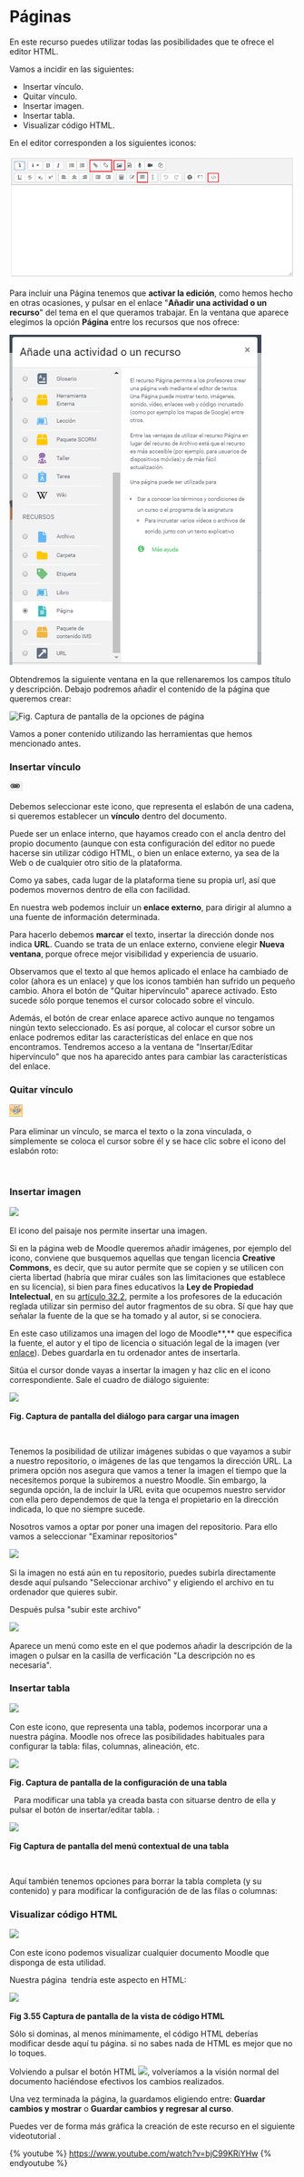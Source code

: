 
# Páginas

En este recurso puedes utilizar todas las posibilidades que te ofrece el editor HTML.

Vamos a incidir en las siguientes:

- Insertar vínculo.
- Quitar vínculo.
- Insertar imagen.
- Insertar tabla.
- Visualizar código HTML.

En el editor corresponden a los siguientes iconos:

![](/assets/editorhtmlparapagina.png)

Para incluir una Página tenemos que **activar la edición**, como hemos hecho en otras ocasiones, y pulsar en el enlace "**Añadir una actividad o un recurso**" del tema en el que queramos trabajar. En la ventana que aparece elegimos la opción **Página** entre los recursos que nos ofrece:


![](/assets/pagina.PNG)


Obtendremos la siguiente ventana en la que rellenaremos los campos título y descripción. Debajo podremos añadir el contenido de la página que queremos crear:

![Fig. Captura de pantalla de la opciones de página](/assets/Selección_160.png)

Vamos a poner contenido utilizando las herramientas que hemos mencionado antes.

### Insertar vínculo

![](https://raw.githubusercontent.com/catedu/curso-moodle/master/img/vinculo.png)

Debemos seleccionar este icono, que representa el eslabón de una cadena, si queremos establecer un **vínculo** dentro del documento.

Puede ser un enlace interno, que hayamos creado con el ancla dentro del propio documento (aunque con esta configuración del editor no puede hacerse sin utilizar código HTML, o bien un enlace externo, ya sea de la Web o de cualquier otro sitio de la plataforma.

Como ya sabes, cada lugar de la plataforma tiene su propia url, así que podemos movernos dentro de ella con facilidad.

En nuestra web podemos incluir un **enlace externo**, para dirigir al alumno a una fuente de información determinada.

Para hacerlo debemos **marcar** el texto, insertar la dirección donde nos indica **URL**. Cuando se trata de un enlace externo, conviene elegir **Nueva ventana**, porque ofrece mejor visibilidad y experiencia de usuario.


Observamos que el texto al que hemos aplicado el enlace ha cambiado de color (ahora es un enlace) y que los iconos también han sufrido un pequeño cambio. Ahora el botón de "Quitar hipervínculo" aparece activado. Esto sucede sólo porque tenemos el cursor colocado sobre el vínculo.

Además, el botón de crear enlace aparece activo aunque no tengamos ningún texto seleccionado. Es así porque, al colocar el cursor sobre un enlace podremos editar las características del enlace en que nos encontramos. Tendremos acceso a la ventana de "Insertar/Editar hipervínculo" que nos ha aparecido antes para cambiar las características del enlace. 

### Quitar vínculo

![](https://raw.githubusercontent.com/catedu/curso-moodle/master/img/boton_quitar_enlace.png)

Para eliminar un vínculo, se marca el texto o la zona vinculada, o símplemente se coloca el cursor sobre él y se hace clic sobre el icono del eslabón roto:

 
### Insertar imagen

![](/assets/Selección_161.png)

El icono del paisaje nos permite insertar una imagen.

Si en la página web de Moodle queremos añadir imágenes, por ejemplo del icono, conviene que busquemos aquellas que tengan licencia **Creative Commons**, es decir, que su autor permite que se copien y se utilicen con cierta libertad (habría que mirar cuáles son las limitaciones que establece en su licencia), si bien para fines educativos la **Ley de Propiedad Intelectual**, en su [artículo 32.2](http://civil.udg.es/normacivil/estatal/reals/Lpi.html), permite a los profesores de la educación reglada utilizar sin permiso del autor fragmentos de su obra. Sí que hay que señalar la fuente de la que se ha tomado y al autor, si se conociera.

En este caso utilizamos una imagen del logo de Moodle**,** que especifica la fuente, el autor y el tipo de licencia o situación legal de la imagen (ver [enlace](http://commons.wikimedia.org/wiki/File:Logomoodle.svg)). Debes guardarla en tu ordenador antes de insertarla.

Sitúa el cursor donde vayas a insertar la imagen y haz clic en el icono correspondiente. Sale el cuadro de diálogo siguiente:

![](/assets/Selección_163.png)

**Fig. Captura de pantalla del diálogo para cargar una imagen**

 

Tenemos la posibilidad de utilizar imágenes subidas o que vayamos a subir a nuestro repositorio, o imágenes de las que tengamos la dirección URL. La primera opción nos asegura que vamos a tener la imagen el tiempo que la necesitemos porque la subiremos a nuestro Moodle. Sin embargo, la segunda opción, la de incluir la URL evita que ocupemos nuestro servidor con ella pero dependemos de que la tenga el propietario en la dirección indicada, lo que no siempre sucede.

Nosotros vamos a optar por poner una imagen del repositorio. Para ello vamos a seleccionar "Examinar repositorios"

![](/assets/Selección_164.png)


Si la imagen no está aún en tu repositorio, puedes subirla directamente desde aquí pulsando "Seleccionar archivo" y eligiendo el archivo en tu ordenador que quieres subir.

Después pulsa "subir este archivo"

![](/assets/Selección_165.png)

Aparece un menú como este en el que podemos añadir la descripción de la imagen o pulsar en la casilla de verficación "La descripción no es necesaria". 

### Insertar tabla

![](/assets/Selección_162.png)


Con este icono, que representa una tabla, podemos incorporar una a nuestra página. Moodle nos ofrece las posibilidades habituales para configurar la tabla: filas, columnas, alineación, etc.

![](/assets/Selección_166.png)

**Fig. Captura de pantalla de la configuración de una tabla**

 
Para modificar una tabla ya creada basta con situarse dentro de ella y pulsar el botón de insertar/editar tabla. :

![](/assets/Selección_167.png)

**Fig Captura de pantalla del menú contextual de una tabla**

 

Aquí también tenemos opciones para borrar la tabla completa (y su contenido) y para modificar la configuración de  de las filas o columnas:

### Visualizar código HTML

![](/assets/Selección_168.png)

Con este icono podemos visualizar cualquier documento Moodle que disponga de esta utilidad.

Nuestra página  tendría este aspecto en HTML:

![](/assets/Selección_169.png)

**Fig 3.55 Captura de pantalla de la vista de código HTML**


Sólo si dominas, al menos mínimamente, el código HTML deberías modificar desde aquí tu página. si no sabes nada de HTML es mejor que no lo toques.

Volviendo a pulsar el botón HTML ![](/assets/Selección_168.png), volveríamos a la visión normal del documento haciéndose efectivos los cambios realizados.

Una vez terminada la página, la guardamos eligiendo entre: **Guardar cambios y mostrar** o **Guardar cambios y regresar al curso**. 

Puedes ver de forma más gráfica la creación de este recurso en el siguiente videotutorial .

{% youtube %} https://www.youtube.com/watch?v=bjC99KRiYHw {% endyoutube %}

